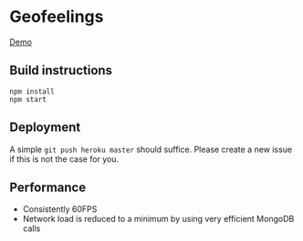 # Geofeelings

[Demo](https://young-dusk-9003.herokuapp.com/)

## Build instructions
    npm install
    npm start

## Deployment
A simple `git push heroku master` should suffice. Please create a new issue if this is not the case for you.

## Performance
* Consistently 60FPS
* Network load is reduced to a minimum by using very efficient MongoDB calls
